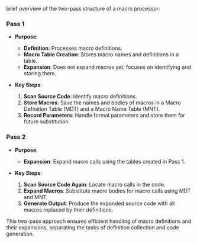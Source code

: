 brief overview of the two-pass structure of a macro processor:

### Pass 1

- **Purpose**: 
  - **Definition**: Processes macro definitions.
  - **Macro Table Creation**: Stores macro names and definitions in a table.
  - **Expansion**: Does not expand macros yet; focuses on identifying and storing them.
  
- **Key Steps**:
  1. **Scan Source Code**: Identify macro definitions.
  2. **Store Macros**: Save the names and bodies of macros in a Macro Definition Table (MDT) and a Macro Name Table (MNT).
  3. **Record Parameters**: Handle formal parameters and store them for future substitution.

### Pass 2

- **Purpose**: 
  - **Expansion**: Expand macro calls using the tables created in Pass 1.
  
- **Key Steps**:
  1. **Scan Source Code Again**: Locate macro calls in the code.
  2. **Expand Macros**: Substitute macro bodies for macro calls using MDT and MNT.
  3. **Generate Output**: Produce the expanded source code with all macros replaced by their definitions.

This two-pass approach ensures efficient handling of macro definitions and their expansions, separating the tasks of definition collection and code generation.